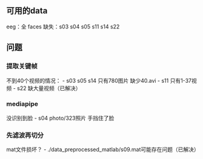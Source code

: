 ## 可用的data

eeg：全
faces 缺失：s03 s04 s05 s11 s14 s22

## 问题

### 提取关键帧

不到40个视频的情况：
    - s03 s05 s14 只有780图片 缺少40.avi
    - s11 只有1-37视频
    - s22 缺大量视频（已解决）

### mediapipe

没识别到脸
    - s04 photo/323照片 手挡住了脸

### 先滤波再切分

mat文件损坏？
    - ./data_preprocessed_matlab/s09.mat可能存在问题（已解决）
